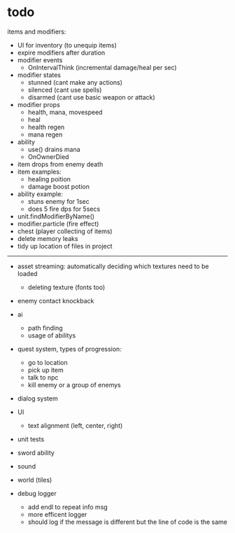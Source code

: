 # todo

items and modifiers:
* UI for inventory (to unequip items)
* expire modifiers after duration
* modifier events
  * OnIntervalThink (incremental damage/heal per sec)
* modifier states
  * stunned (cant make any actions)
  * silenced (cant use spells)
  * disarmed (cant use basic weapon or attack)
* modifier props
  * health, mana, movespeed
  * heal
  * health regen
  * mana regen
 * ability
   * use() drains mana
   * OnOwnerDied
* item drops from enemy death
* item examples:
  * healing poition
  * damage boost potion
* ability example:
  * stuns enemy for 1sec
  * does 5 fire dps for 5secs
* unit.findModifierByName()
* modifier.particle  (fire effect)
* chest (player collecting of items)
* delete memory leaks
* tidy up location of files in project

---


* asset streaming: automatically deciding which textures need to be loaded
  * deleting texture (fonts too)
* enemy contact knockback
* ai
  * path finding
  * usage of abilitys
* quest system, types of progression:
  * go to location
  * pick up item
  * talk to npc
  * kill enemy or a group of enemys
* dialog system


* UI
  * text alignment (left, center, right)
	
* unit tests
* sword ability
* sound
* world (tiles)


* debug logger
  * add endl to repeat info msg
  * more efficent logger
  * should log if the message is different but the line of code is the same
 
